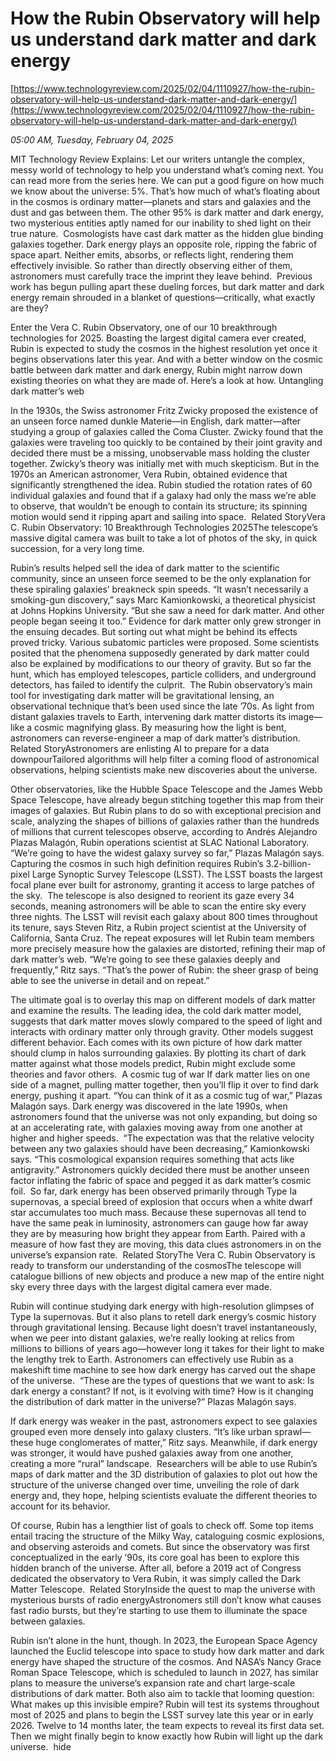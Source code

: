 # How the Rubin Observatory will help us understand dark matter and dark energy

[https://www.technologyreview.com/2025/02/04/1110927/how-the-rubin-observatory-will-help-us-understand-dark-matter-and-dark-energy/](https://www.technologyreview.com/2025/02/04/1110927/how-the-rubin-observatory-will-help-us-understand-dark-matter-and-dark-energy/)

*05:00 AM, Tuesday, February 04, 2025*

MIT Technology Review Explains: Let our writers untangle the complex, messy world of technology to help you understand what’s coming next. You can read more from the series here. We can put a good figure on how much we know about the universe: 5%. That’s how much of what’s floating about in the cosmos is ordinary matter—planets and stars and galaxies and the dust and gas between them. The other 95% is dark matter and dark energy, two mysterious entities aptly named for our inability to shed light on their true nature.   Cosmologists have cast dark matter as the hidden glue binding galaxies together. Dark energy plays an opposite role, ripping the fabric of space apart. Neither emits, absorbs, or reflects light, rendering them effectively invisible. So rather than directly observing either of them, astronomers must carefully trace the imprint they leave behind.  Previous work has begun pulling apart these dueling forces, but dark matter and dark energy remain shrouded in a blanket of questions—critically, what exactly are they?

Enter the Vera C. Rubin Observatory, one of our 10 breakthrough technologies for 2025. Boasting the largest digital camera ever created, Rubin is expected to study the cosmos in the highest resolution yet once it begins observations later this year. And with a better window on the cosmic battle between dark matter and dark energy, Rubin might narrow down existing theories on what they are made of. Here’s a look at how. Untangling dark matter’s web

In the 1930s, the Swiss astronomer Fritz Zwicky proposed the existence of an unseen force named dunkle Materie—in English, dark matter—after studying a group of galaxies called the Coma Cluster. Zwicky found that the galaxies were traveling too quickly to be contained by their joint gravity and decided there must be a missing, unobservable mass holding the cluster together. Zwicky’s theory was initially met with much skepticism. But in the 1970s an American astronomer, Vera Rubin, obtained evidence that significantly strengthened the idea. Rubin studied the rotation rates of 60 individual galaxies and found that if a galaxy had only the mass we’re able to observe, that wouldn’t be enough to contain its structure; its spinning motion would send it ripping apart and sailing into space.  Related StoryVera C. Rubin Observatory: 10 Breakthrough Technologies 2025The telescope’s massive digital camera was built to take a lot of photos of the sky, in quick succession, for a very long time.

Rubin’s results helped sell the idea of dark matter to the scientific community, since an unseen force seemed to be the only explanation for these spiraling galaxies’ breakneck spin speeds. “It wasn’t necessarily a smoking-gun discovery,” says Marc Kamionkowski, a theoretical physicist at Johns Hopkins University. “But she saw a need for dark matter. And other people began seeing it too.” Evidence for dark matter only grew stronger in the ensuing decades. But sorting out what might be behind its effects proved tricky. Various subatomic particles were proposed. Some scientists posited that the phenomena supposedly generated by dark matter could also be explained by modifications to our theory of gravity. But so far the hunt, which has employed telescopes, particle colliders, and underground detectors, has failed to identify the culprit.   The Rubin observatory’s main tool for investigating dark matter will be gravitational lensing, an observational technique that’s been used since the late ’70s. As light from distant galaxies travels to Earth, intervening dark matter distorts its image—like a cosmic magnifying glass. By measuring how the light is bent, astronomers can reverse-engineer a map of dark matter’s distribution.  Related StoryAstronomers are enlisting AI to prepare for a data downpourTailored algorithms will help filter a coming flood of astronomical observations, helping scientists make new discoveries about the universe.

Other observatories, like the Hubble Space Telescope and the James Webb Space Telescope, have already begun stitching together this map from their images of galaxies. But Rubin plans to do so with exceptional precision and scale, analyzing the shapes of billions of galaxies rather than the hundreds of millions that current telescopes observe, according to Andrés Alejandro Plazas Malagón, Rubin operations scientist at SLAC National Laboratory. “We’re going to have the widest galaxy survey so far,” Plazas Malagón says. Capturing the cosmos in such high definition requires Rubin’s 3.2-billion-pixel Large Synoptic Survey Telescope (LSST). The LSST boasts the largest focal plane ever built for astronomy, granting it access to large patches of the sky.  The telescope is also designed to reorient its gaze every 34 seconds, meaning astronomers will be able to scan the entire sky every three nights. The LSST will revisit each galaxy about 800 times throughout its tenure, says Steven Ritz, a Rubin project scientist at the University of California, Santa Cruz. The repeat exposures will let Rubin team members more precisely measure how the galaxies are distorted, refining their map of dark matter’s web. “We’re going to see these galaxies deeply and frequently,” Ritz says. “That’s the power of Rubin: the sheer grasp of being able to see the universe in detail and on repeat.”

The ultimate goal is to overlay this map on different models of dark matter and examine the results. The leading idea, the cold dark matter model, suggests that dark matter moves slowly compared to the speed of light and interacts with ordinary matter only through gravity. Other models suggest different behavior. Each comes with its own picture of how dark matter should clump in halos surrounding galaxies. By plotting its chart of dark matter against what those models predict, Rubin might exclude some theories and favor others.  A cosmic tug of war If dark matter lies on one side of a magnet, pulling matter together, then you’ll flip it over to find dark energy, pushing it apart. “You can think of it as a cosmic tug of war,” Plazas Malagón says. Dark energy was discovered in the late 1990s, when astronomers found that the universe was not only expanding, but doing so at an accelerating rate, with galaxies moving away from one another at higher and higher speeds.   “The expectation was that the relative velocity between any two galaxies should have been decreasing,” Kamionkowski says. “This cosmological expansion requires something that acts like antigravity.” Astronomers quickly decided there must be another unseen factor inflating the fabric of space and pegged it as dark matter’s cosmic foil.  So far, dark energy has been observed primarily through Type Ia supernovas, a special breed of explosion that occurs when a white dwarf star accumulates too much mass. Because these supernovas all tend to have the same peak in luminosity, astronomers can gauge how far away they are by measuring how bright they appear from Earth. Paired with a measure of how fast they are moving, this data clues astronomers in on the universe’s expansion rate.  Related StoryThe Vera C. Rubin Observatory is ready to transform our understanding of the cosmosThe telescope will catalogue billions of new objects and produce a new map of the entire night sky every three days with the largest digital camera ever made.

Rubin will continue studying dark energy with high-resolution glimpses of Type Ia supernovas. But it also plans to retell dark energy’s cosmic history through gravitational lensing. Because light doesn’t travel instantaneously, when we peer into distant galaxies, we’re really looking at relics from millions to billions of years ago—however long it takes for their light to make the lengthy trek to Earth. Astronomers can effectively use Rubin as a makeshift time machine to see how dark energy has carved out the shape of the universe.  “These are the types of questions that we want to ask: Is dark energy a constant? If not, is it evolving with time? How is it changing the distribution of dark matter in the universe?” Plazas Malagón says.

If dark energy was weaker in the past, astronomers expect to see galaxies grouped even more densely into galaxy clusters. “It’s like urban sprawl—these huge conglomerates of matter,” Ritz says. Meanwhile, if dark energy was stronger, it would have pushed galaxies away from one another, creating a more “rural” landscape.  Researchers will be able to use Rubin’s maps of dark matter and the 3D distribution of galaxies to plot out how the structure of the universe changed over time, unveiling the role of dark energy and, they hope, helping scientists evaluate the different theories to account for its behavior.

Of course, Rubin has a lengthier list of goals to check off. Some top items entail tracing the structure of the Milky Way, cataloguing cosmic explosions, and observing asteroids and comets. But since the observatory was first conceptualized in the early ’90s, its core goal has been to explore this hidden branch of the universe. After all, before a 2019 act of Congress dedicated the observatory to Vera Rubin, it was simply called the Dark Matter Telescope.  Related StoryInside the quest to map the universe with mysterious bursts of radio energyAstronomers still don’t know what causes fast radio bursts, but they’re starting to use them to illuminate the space between galaxies.

Rubin isn’t alone in the hunt, though. In 2023, the European Space Agency launched the Euclid telescope into space to study how dark matter and dark energy have shaped the structure of the cosmos. And NASA’s Nancy Grace Roman Space Telescope, which is scheduled to launch in 2027, has similar plans to measure the universe’s expansion rate and chart large-scale distributions of dark matter. Both also aim to tackle that looming question: What makes up this invisible empire? Rubin will test its systems throughout most of 2025 and plans to begin the LSST survey late this year or in early 2026. Twelve to 14 months later, the team expects to reveal its first data set. Then we might finally begin to know exactly how Rubin will light up the dark universe.  hide

